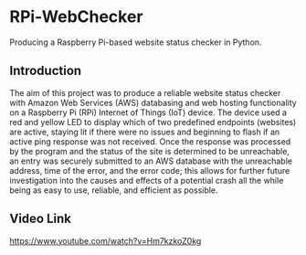 # RPi-WebChecker
Producing a Raspberry Pi-based website status checker in Python.

## Introduction

The aim of this project was to produce a reliable website status checker with Amazon Web Services (AWS) databasing and web hosting functionality on a Raspberry Pi (RPi) Internet of Things (IoT) device. The device used a red and yellow LED to display which of two predefined endpoints (websites) are active, staying lit if there were no issues and beginning to flash if an active ping response was not received. Once the response was processed by the program and the status of the site is determined to be unreachable, an entry was securely submitted to an AWS database with the unreachable address, time of the error, and the error code; this allows for further future investigation into the causes and effects of a potential crash all the while being as easy to use, reliable, and efficient as possible.

## Video Link

https://www.youtube.com/watch?v=Hm7kzkoZ0kg
